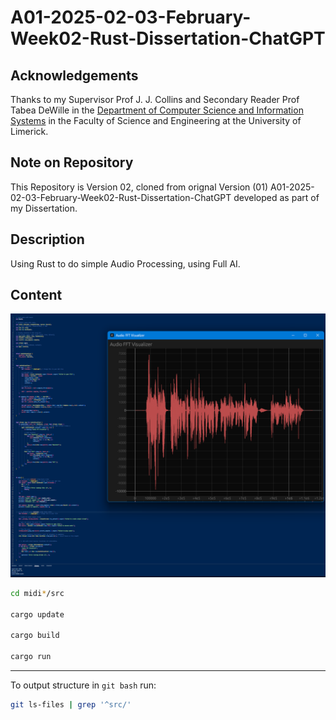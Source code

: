 # A01-2025-02-03-February-Week02-Rust-Dissertation-ChatGPT

## Acknowledgements

Thanks to my Supervisor Prof J. J. Collins and Secondary Reader Prof Tabea DeWille in the [Department of Computer Science and Information Systems](https://www.ul.ie/scieng/schools-and-departments/department-computer-science-and-information-systems) in the Faculty of Science and Engineering at the University of Limerick. 

## Note on Repository

This Repository is Version 02, cloned from orignal Version (01) A01-2025-02-03-February-Week02-Rust-Dissertation-ChatGPT developed as part of my Dissertation.

## Description

Using Rust to do simple Audio Processing, using Full AI.

## Content


![alt text](image.png)

```bash
cd midi*/src

cargo update

cargo build

cargo run
```

_____

To output structure in `git bash` run:

```bash
git ls-files | grep '^src/'
```
